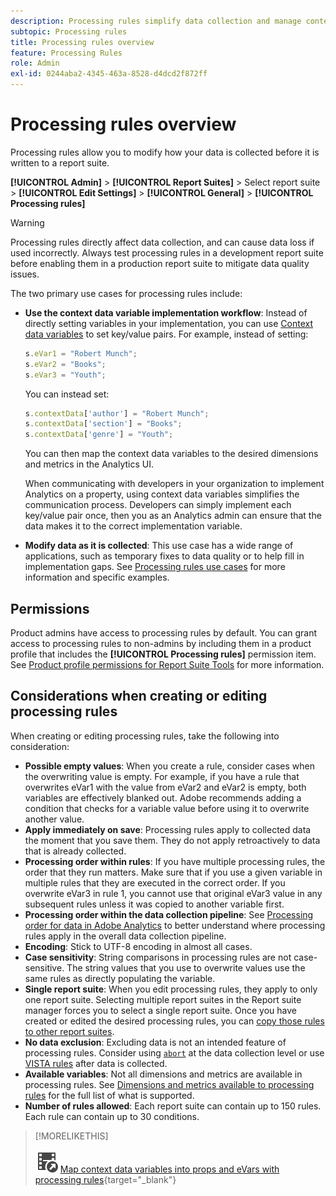 ```yaml
---
description: Processing rules simplify data collection and manage content as it is sent to reporting.
subtopic: Processing rules
title: Processing rules overview
feature: Processing Rules
role: Admin
exl-id: 0244aba2-4345-463a-8528-d4dcd2f872ff
---
```

# Processing rules overview

Processing rules allow you to modify how your data is collected before it is written to a report suite.

**[!UICONTROL Admin]** > **[!UICONTROL Report Suites]** > Select report suite > **[!UICONTROL Edit Settings]** > **[!UICONTROL General]** > **[!UICONTROL Processing rules]**

>[!WARNING]
>
>Processing rules directly affect data collection, and can cause data loss if used incorrectly. Always test processing rules in a development report suite before enabling them in a production report suite to mitigate data quality issues.

The two primary use cases for processing rules include:

* **Use the context data variable implementation workflow**: Instead of directly setting variables in your implementation, you can use [Context data variables](/help/implement/vars/page-vars/contextdata.md) to set key/value pairs. For example, instead of setting:
  
  ```js
  s.eVar1 = "Robert Munch";
  s.eVar2 = "Books";
  s.eVar3 = "Youth";
  ```

  You can instead set:

  ```js
  s.contextData['author'] = "Robert Munch";
  s.contextData['section'] = "Books";
  s.contextData['genre'] = "Youth";
  ```
  
  You can then map the context data variables to the desired dimensions and metrics in the Analytics UI.

  When communicating with developers in your organization to implement Analytics on a property, using context data variables simplifies the communication process. Developers can simply implement each key/value pair once, then you as an Analytics admin can ensure that the data makes it to the correct implementation variable.

* **Modify data as it is collected**: This use case has a wide range of applications, such as temporary fixes to data quality or to help fill in implementation gaps. See [Processing rules use cases](pr-use-cases.md) for more information and specific examples.

## Permissions

Product admins have access to processing rules by default. You can grant access to processing rules to non-admins by including them in a product profile that includes the **[!UICONTROL Processing rules]** permission item. See [Product profile permissions for Report Suite Tools](/help/admin/admin-console/permissions/report-suite-tools.md) for more information.

## Considerations when creating or editing processing rules

When creating or editing processing rules, take the following into consideration:

* **Possible empty values**: When you create a rule, consider cases when the overwriting value is empty. For example, if you have a rule that overwrites eVar1 with the value from eVar2 and eVar2 is empty, both variables are effectively blanked out. Adobe recommends adding a condition that checks for a variable value before using it to overwrite another value.
* **Apply immediately on save**: Processing rules apply to collected data the moment that you save them. They do not apply retroactively to data that is already collected.
* **Processing order within rules**: If you have multiple processing rules, the order that they run matters. Make sure that if you use a given variable in multiple rules that they are executed in the correct order. If you overwrite eVar3 in rule 1, you cannot use that original eVar3 value in any subsequent rules unless it was copied to another variable first.
* **Processing order within the data collection pipeline**: See [Processing order for data in Adobe Analytics](/help/technotes/processing-order.md) to better understand where processing rules apply in the overall data collection pipeline.
* **Encoding**: Stick to UTF-8 encoding in almost all cases.
* **Case sensitivity**: String comparisons in processing rules are not case-sensitive. The string values that you use to overwrite values use the same rules as directly populating the variable.
* **Single report suite**: When you edit processing rules, they apply to only one report suite. Selecting multiple report suites in the Report suite manager forces you to select a single report suite. Once you have created or edited the desired processing rules, you can [copy those rules to other report suites](pr-copy.md).
* **No data exclusion**: Excluding data is not an intended feature of processing rules. Consider using [`abort`](/help/implement/vars/config-vars/abort.md) at the data collection level or use [VISTA rules](/help/technotes/vista.md) after data is collected.
* **Available variables**: Not all dimensions and metrics are available in processing rules. See [Dimensions and metrics available to processing rules](pr-variables.md) for the full list of what is supported.
* **Number of rules allowed**: Each report suite can contain up to 150 rules. Each rule can contain up to 30 conditions.

>[!MORELIKETHIS]
>
>![VideoCheckedOut](/help/assets/icons/VideoCheckedOut.svg) [Map context data variables into props and eVars with processing rules](https://experienceleague.adobe.com/en/docs/analytics-learn/tutorials/implementation/implementation-basics/map-contextdata-variables-into-props-and-evars-with-processing-rules){target="_blank"}
